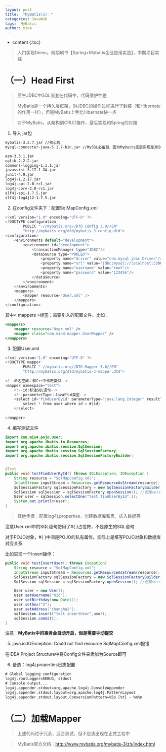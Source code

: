 ```yaml
---
layout: post
title:  "MyBatis(1)："
categories: JavaWeb
tags:  MyBatis
author: mio4
---
```


* content
{:toc}








> 入门实现Demo，前期刷书【Spring+Mybatis企业应用实战】，中期项目实践

# （一）Head First

> 原生JDBC中SQL嵌套在代码中，代码维护性差
>
> MyBatis是一个持久层框架，对JDBC的操作过程进行了封装（和Hibernate的作用一样），但是MyBatis上手比Hibernate快一点
>
> 对于MyBatis，从架构到CRUD操作，最后实现和Spring的对接

1. 导入 jar包

```xml
mybatis-3.2.7.jar //核心包
mysql-connector-java-5.1.7-bin.jar //MySQL必备包，因为MyBaits底层实现是JDBC

asm-3.3.1.jar
cglib-2.2.2.jar
commons-logging-1.1.1.jar
javassist-3.17.1-GA.jar
junit-4.9.jar
log4j-1.2.17.jar
log4j-api-2.0-rc1.jar
log4j-core-2.0-rc1.jar
slf4j-api-1.7.5.jar
slf4j-log4j12-1.7.5.jar
```
2. 在config文件夹下：配置SqlMapConfig.xml

```java
<?xml version="1.0" encoding="UTF-8" ?>
<!DOCTYPE configuration
        PUBLIC "-//mybatis.org//DTD Config 3.0//EN"
        "http://mybatis.org/dtd/mybatis-3-config.dtd">
<configuration>
    <environments default="development">
        <environment id="development">
            <transactionManager type="JDBC"/>
            <dataSource type="POOLED">
                <property name="driver" value="com.mysql.jdbc.Driver"/>
                <property name="url" value="jdbc:mysql://localhost:3306/mybatis?characterEncoding=utf-8"/>
                <property name="username" value="root"/>
                <property name="password" value="123456"/>
            </dataSource>
        </environment>
    </environments>
    <mappers>
        <mapper resource="User.xml" />
    </mappers>
</configuration>
```

其中< mappers >标签：需要引入的配置文件，比如：

```xml
<mappers>
    <mapper resource="User.xml" />
    <mapper class="com.mio4.mapper.UserMapper" />
</mappers>
```

3. 配置User.xml

```java
<?xml version="1.0" encoding="UTF-8" ?>
<!DOCTYPE mapper
        PUBLIC "-//mybatis.org//DTD Mapper 3.0//EN"
        "http://mybatis.org/dtd/mybatis-3-mapper.dtd">
        
<!--命名空间：和C++中作用类似-->
<mapper namespace="test"> 
    <!--id:标注SQL语句-->
    <!--parameterType：Java中id类型-->
    <select id="findUserById" parameterType="java.lang.Integer" resultType="com.mio4.pojo.User">
        select * from user where id = #{id}
    </select>
    
</mapper>
```

4. 编写测试文件

```java
import com.mio4.pojo.User;
import org.apache.ibatis.io.Resources;
import org.apache.ibatis.session.SqlSession;
import org.apache.ibatis.session.SqlSessionFactory;
import org.apache.ibatis.session.SqlSessionFactoryBuilder;


@Test
public void testFindUserById() throws SQLException, IOException {
    String resource = "SqlMapConfig.xml";
    InputStream inputStream = Resources.getResourceAsStream(resource); //读取配置文件
    SqlSessionFactory sqlSessionFactory = new SqlSessionFactoryBuilder().build(inputStream); //创建SessionFactory
    SqlSession sqlSession = sqlSessionFactory.openSession(); //创建session
    User user = sqlSession.selectOne("test.findUserById",1);
    System.out.println(user);
}
```

> 其他步骤：配置log4j.properties，创建数据库和表，插入数据等

注意User.xml中的SQL语句使用了#{ }占位符，不是原生的SQL语句

对于POJO对象，#{ }中间是POJO的私有属性，实际上是填写POJO对象和数据库对应关系

比如实现一个Insert操作：

```java
public void testInsertUser() throws Exception{
    String resource = "SqlMapConfig.xml";
    InputStream inputStream = Resources.getResourceAsStream(resource); //读取配置文件
    SqlSessionFactory sqlSessionFactory = new SqlSessionFactoryBuilder().build(inputStream); //创建SessionFactory
    SqlSession sqlSession = sqlSessionFactory.openSession(); //创建session

    User user = new User();
    user.setUsername("mio");
    user.setBirthday(new Date());
    user.setSex("2");
    user.setAddress("shanghai");
    sqlSession.insert("test.insertUser",user);
    sqlSession.commit();
}
```

注意：**MyBatis中的事务会自动开启，但是需要手动提交**



5. java.io.IOException: Could not find resource SqlMapConfig.xml报错

在IDEA Project Structure中将Config文件夹添加为Source即可

6. 备选：log4j.properties日志配置

```xml
# Global logging configuration
log4j.rootLogger=DEBUG, stdout
# Console output...
log4j.appender.stdout=org.apache.log4j.ConsoleAppender
log4j.appender.stdout.layout=org.apache.log4j.PatternLayout
log4j.appender.stdout.layout.ConversionPattern=%5p [%t] - %m%n
```

# （二）加载Mapper

> 上述代码过于冗余，适合测试，但不应该出现在正式工程中















> MyBatis官方文档：http://www.mybatis.org/mybatis-3/zh/index.html







